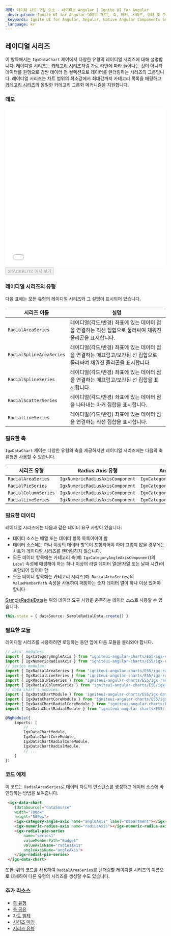 ```yaml
---
제목: 데이터 차트 구성 요소 - 네이티브 Angular | Ignite UI for Angular
_description: Ignite UI for Angular 데이터 차트는 축, 마커, 시리즈, 범례 및 주석 레이어의 모듈 식 디자인을 제공하는 차트 구성 요소입니다. 이 차트를 사용하면 동일한 차트 영역에 이러한 시각적 요소의 인스턴스를 여러 개 만들어 복합 차트 뷰를 만들 수 있습니다.
_keywords: Ignite UI for Angular, Angular, Native Angular Components Suite, Native Angular Controls, Native Angular Components, Native Angular Components Library, Angular Chart, Angular Chart Control, Angular Chart Example, Angular Chart Component, Angular Data Chart
_language: kr
---
```


## 레이디얼 시리즈

이 항목에서는 `IgxDataChart` 제어에서 다양한 유형의 레이디얼 시리즈에 대해 설명합니다. 레이디얼 시리즈는 [카테고리 시리즈](datachart_series_types_category.md)처럼 가로 라인에 따라 늘어나는 것이 아니라 데이터를 원형으로 감싼 데이터 점 컬렉션으로 데이터를 렌더링하는 시리즈의 그룹입니다. 레이디얼 시리즈는 차트 범위의 최소값에서 최대값까지 카테고리 목록을 매핑하고 [카테고리 시리즈](datachart_series_types_category.md)의 동일한 카테고리 그룹화 메커니즘을 지원합니다.

### 데모

<div class="sample-container loading" style="height: 500px">
    <iframe id="data-chart-type-radial-series-iframe" src='{environment:demosBaseUrl}/charts/data-chart-type-radial-series' width="100%" height="100%" seamless frameBorder="0" onload="onXPlatSampleIframeContentLoaded(this);"></iframe>
</div>
<div>
    <button data-localize="stackblitz" disabled class="stackblitz-btn" data-iframe-id="data-chart-type-radial-series-iframe" data-demos-base-url="{environment:demosBaseUrl}">STACKBLITZ 에서 보기
    </button>
</div>

<div class="divider--half"></div>

### 레이디얼 시리즈의 유형

다음 표에는 모든 유형의 레이디얼 시리즈와 그 설명이 표시되어 있습니다.

| 시리즈 이름                   | 설명                                                                  |
| ------------------------ | ------------------------------------------------------------------- |
| `RadialAreaSeries`       | 레이디얼(각도/반경) 좌표에 있는 데이터 점을 연결하는 직선 집합으로 둘러싸여 채워진 폴리곤을 표시합니다.         |
| `RadialSplineAreaSeries` | 레이디얼(각도/반경) 좌표에 있는 데이터 점을 연결하는 매끄럽고/보간된 선 집합으로 둘러싸여 채워진 폴리곤을 표시합니다. |
| `RadialSplineSeries`     | 레이디얼(각도/반경) 좌표에 있는 데이터 점을 연결하는 매끄럽고/보간된 선 집합을 표시합니다.                |
| `RadialScatterSeries`    | 레이디얼(각도/반경) 좌표에 있는 데이터 점을 나타내는 마커 집합을 표시합니다.                        |
| `RadialLineSeries`       | 레이디얼(각도/반경) 좌표에 있는 데이터 점을 연결하는 직선 집합을 표시합니다.                        |

### 필요한 축

`IgxDataChart` 제어는 다양한 유형의 축을 제공하지만 레이디얼 시리즈에는 다음의 축 유형만 사용할 수 있습니다.

| 시리즈 유형               | Radius Axis 유형                  | Angle Axis 유형                   |
| -------------------- | ------------------------------- | ------------------------------- |
| `RadialAreaSeries`   | `IgxNumericRadiusAxisComponent` | `IgxCategoryAngleAxisComponent` |
| `RadialPieSeries`    | `IgxNumericRadiusAxisComponent` | `IgxCategoryAngleAxisComponent` |
| `RadialColumnSeries` | `IgxNumericRadiusAxisComponent` | `IgxCategoryAngleAxisComponent` |
| `RadialLineSeries`   | `IgxNumericRadiusAxisComponent` | `IgxCategoryAngleAxisComponent` |

### 필요한 데이터

레이디얼 시리즈에는 다음과 같은 데이터 요구 사항이 있습니다:

-   데이터 소스는 배열 또는 데이터 항목 목록이어야 함
-   데이터 소스에는 하나 이상의 데이터 항목이 포함되어야 하며 그렇지 않을 경우에는 차트가 레이디얼 시리즈를 렌더링하지 않습니다.
-   모든 데이터 항목에는 카테고리 축(예: `IgxCategoryAngleAxisComponent`)의 `Label` 속성에 매핑해야 하는 하나 이상의 라벨 데이터 열(문자열 또는 날짜 시간)이 포함되어 있어야 함
-   모든 데이터 항목에는 카테고리 시리즈(예: `RadialAreaSeries`)의 `ValueMemberPath` 속성을 사용하여 매핑하는 숫자 데이터 열이 하나 이상 있어야 합니다

[SampleRadialData](datachart_data_sources_radial.md)는 위의 데이터 요구 사항을 충족하는 데이터 소스로 사용할 수 있습니다.

```typescript
this.state = { dataSource: SampleRadialData.create() }
```

### 필요한 모듈

<!-- Angular -->

레이디얼 시리즈를 사용하려면 로딩하는 동안 앱에 다음 모듈을 불러와야 합니다.

```typescript
// axis' modules:
import { IgxCategoryAngleAxis } from "igniteui-angular-charts/ES5/igx-category-angle-axis";
import { IgxNumericRadiusAxis } from "igniteui-angular-charts/ES5/igx-numeric-radius-axis";
// series modules:
import { IgxRadialAreaSeries } from "igniteui-angular-charts/ES5/igx-radial-area-series";
import { IgxRadialLineSeries } from "igniteui-angular-charts/ES5/igx-radial-line-series";
import { IgxRadialPieSeries } from "igniteui-angular-charts/ES5/igx-radial-pie-series";
import { IgxRadialColumnSeries } from "igniteui-angular-charts/ES5/igx-radial-column-series";
// data chart's modules:
import { IgxDataChartModule } from 'igniteui-angular-charts/ES5/igx-data-chart-module';
import { IgxDataChartCoreModule } from "igniteui-angular-charts/ES5/igx-data-chart-core-module";
import { IgxDataChartRadialCoreModule } from "igniteui-angular-charts/ES5/igx-data-chart-radial-core-module";
import { IgxDataChartRadialModule } from "igniteui-angular-charts/ES5/igx-data-chart-radial-module";

@NgModule({
    imports: [
        // ...
        IgxDataChartModule,
        IgxDataChartCoreModule,
        IgxDataChartRadialCoreModule,
        IgxDataChartRadialModule,
        // ...
    ]
})
```

### 코드 예제

이 코드는 `RadialAreaSeries`로 데이터 차트의 인스턴스를 생성하고 데이터 소스에 바인딩하는 방법을 보여줍니다.

```html
 <igx-data-chart
    [dataSource]="dataSource"
    width="700px"
    height="500px">
    <igx-category-angle-axis name="angleAxis" label="Department"></igx-category-angle-axis>
    <igx-numeric-radius-axis name="radiusAxis"></igx-numeric-radius-axis>
    <igx-radial-pie-series
        name="series1"
        valueMemberPath="Budget"
        valueAxisName="radiusAxis"
        angleAxisName="angleAxis">
    </igx-radial-pie-series>
 </igx-data-chart>
```

또한, 위의 코드를 사용하여 `RadialAreaSeries`를 렌더링할 레이디얼 시리즈의 이름으로 대체하여 다른 유형의 시리즈를 생성할 수도 있습니다.

### 추가 리소스

-   [축 유형](datachart_axis_types.md)
-   [축 공유](datachart_axis_sharing.md)
-   [차트 범례](datachart_chart_legends.md)
-   [시리즈 마커](datachart_series_markers.md)
-   [시리즈 유형](datachart_series_types.md)

